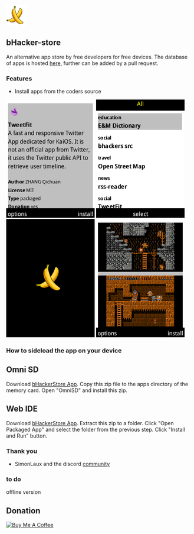 ![logo](/images/logo.png) 

## bHacker-store

An alternative app store by free developers for free devices.
The database of apps is hosted [here](https://gitlab.com/banana-hackers/store-db/-/tree/master), further can be added by a pull request.

### Features
+ Install apps from the coders source


![image-1](/images/image-1.png)
![image-2](/images/image-2.png)
![image-3](/images/image-3.png)
![image-4](/images/image-4.png)



### How to sideload the app on your device
## Omni SD
Download [bHackerStore App](https://github.com/strukturart/kaiOs-alt-app-store/releases/download/0.5/bhacker-store.zip).
Copy this zip file to the apps directory of the memory card.
Open "OmniSD" and install this zip.
## Web IDE
Download  [bHackerStore App](https://github.com/strukturart/kaiOs-alt-app-store/releases/download/0.5/bhacker-store.zip).
Extract this zip to a folder.
Click "Open Packaged App" and select the folder from the previous step.
Click "Install and Run" button.


### Thank you
+ SimonLaux and the discord [community](https://discord.gg/t2CBPb)

### to do

offline version

## Donation
<a href="https://www.buymeacoffee.com/vj6Q8lR" target="_blank"><img src="https://cdn.buymeacoffee.com/buttons/lato-orange.png" alt="Buy Me A Coffee" style="height: 25px !important;width: 108px !important;" ></a>
